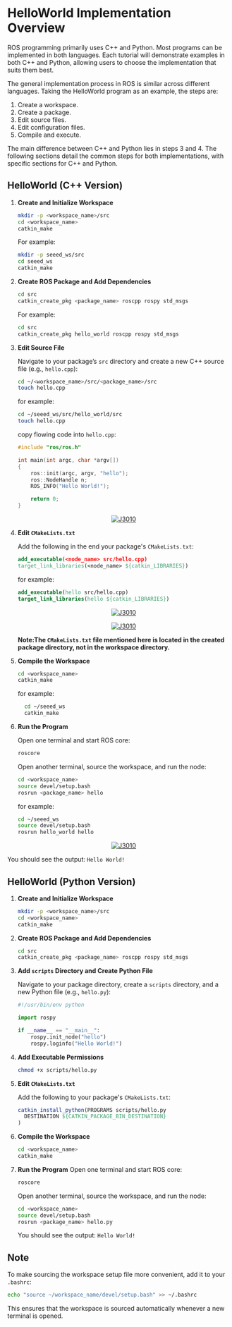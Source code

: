 # HelloWorld Implementation Overview

ROS programming primarily uses C++ and Python. Most programs can be implemented in both languages. Each tutorial will demonstrate examples in both C++ and Python, allowing users to choose the implementation that suits them best.

The general implementation process in ROS is similar across different languages. Taking the HelloWorld program as an example, the steps are:

1. Create a workspace.
2. Create a package.
3. Edit source files.
4. Edit configuration files.
5. Compile and execute.

The main difference between C++ and Python lies in steps 3 and 4. The following sections detail the common steps for both implementations, with specific sections for C++ and Python.

## HelloWorld (C++ Version)

1. **Create and Initialize Workspace**
    ```bash
    mkdir -p <workspace_name>/src
    cd <workspace_name>
    catkin_make
    ```
    For example:
    ```bash
    mkdir -p seeed_ws/src
    cd seeed_ws
    catkin_make
    ```

2. **Create ROS Package and Add Dependencies**
      ```bash
      cd src
      catkin_create_pkg <package_name> roscpp rospy std_msgs
      ```
    For example:
      ```bash
      cd src
      catkin_create_pkg hello_world roscpp rospy std_msgs
      ```
3. **Edit Source File**

    Navigate to your package’s `src` directory and create a new C++ source file (e.g., `hello.cpp`):
    ```bash
    cd ~/<workspace_name>/src/<package_name>/src
    touch hello.cpp
    ```
    for example:
    ```bash
    cd ~/seeed_ws/src/hello_world/src
    touch hello.cpp
    ```
    copy flowing code into `hello.cpp`:
    ```cpp
    #include "ros/ros.h"

    int main(int argc, char *argv[])
    {
        ros::init(argc, argv, "hello");
        ros::NodeHandle n;
        ROS_INFO("Hello World!");

        return 0;
    }
    ```
      <p align="center">
      <a href="https://wiki.seeedstudio.com/reComputer_Intro/">
      <img src="./images/hello_world_c.png" alt="J3010">
      </a>
      </p>

4. **Edit `CMakeLists.txt`**
      
      Add the following in the end your package's `CMakeLists.txt`:
      ```cmake
      add_executable(<node_name> src/hello.cpp)
      target_link_libraries(<node_name> ${catkin_LIBRARIES})
      ```
      for example:
      ```cmake
      add_executable(hello src/hello.cpp)
      target_link_libraries(hello ${catkin_LIBRARIES})
      ```
      <p align="center">
      <a href="https://wiki.seeedstudio.com/reComputer_Intro/">
      <img src="./images/cmakelists_dir.png" alt="J3010">
      </a>
      </p>

      <p align="center">
      <a href="https://wiki.seeedstudio.com/reComputer_Intro/">
      <img src="./images/cmakelists.png" alt="J3010">
      </a>
      </p>

      **Note:The `CMakeLists.txt` file mentioned here is located in the created package directory, not in the workspace directory.**

5. **Compile the Workspace**
      ```bash
      cd <workspace_name>
      catkin_make
      ```
      for example:
      ```bash
        cd ~/seeed_ws
        catkin_make
      ```
6. **Run the Program**
    
    Open one terminal and start ROS core:
    ```bash
    roscore
    ```
    Open another terminal, source the workspace, and run the node:
    ```bash
    cd <workspace_name>
    source devel/setup.bash
    rosrun <package_name> hello
    ```
    for example:
    ```bash
    cd ~/seeed_ws
    source devel/setup.bash
    rosrun hello_world hello
    ```
    <p align="center">
      <a href="https://wiki.seeedstudio.com/reComputer_Intro/">
      <img src="./images/hello_world_result_c.png" alt="J3010">
      </a>
    </p>

You should see the output: `Hello World!`

## HelloWorld (Python Version)

1. **Create and Initialize Workspace**
    ```bash
    mkdir -p <workspace_name>/src
    cd <workspace_name>
    catkin_make
    ```

2. **Create ROS Package and Add Dependencies**
    ```bash
    cd src
    catkin_create_pkg <package_name> roscpp rospy std_msgs
    ```

3. **Add `scripts` Directory and Create Python File**

    Navigate to your package directory, create a `scripts` directory, and a new Python file (e.g., `hello.py`):
    ```python
    #!/usr/bin/env python

    import rospy

    if __name__ == "__main__":
        rospy.init_node("hello")
        rospy.loginfo("Hello World!")
    ```

4. **Add Executable Permissions**
    ```bash
    chmod +x scripts/hello.py
    ```

5. **Edit `CMakeLists.txt`**
    
    Add the following to your package's `CMakeLists.txt`:
    ```cmake
    catkin_install_python(PROGRAMS scripts/hello.py
      DESTINATION ${CATKIN_PACKAGE_BIN_DESTINATION}
    )
    ```
6. **Compile the Workspace**
    ```bash
    cd <workspace_name>
    catkin_make
    ```

7. **Run the Program**
    Open one terminal and start ROS core:
    ```bash
    roscore
    ```
    Open another terminal, source the workspace, and run the node:
    ```bash
    cd <workspace_name>
    source devel/setup.bash
    rosrun <package_name> hello.py
    ```
    You should see the output: `Hello World!`

## Note
To make sourcing the workspace setup file more convenient, add it to your `.bashrc`:
```bash
echo "source ~/workspace_name/devel/setup.bash" >> ~/.bashrc
```
This ensures that the workspace is sourced automatically whenever a new terminal is opened.